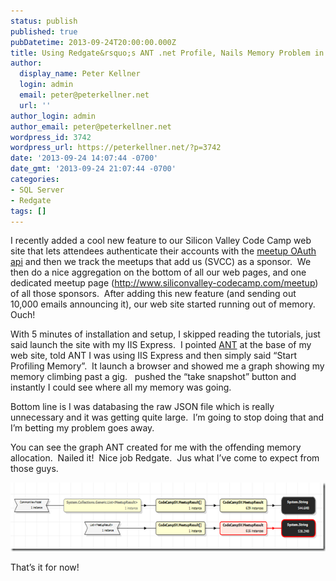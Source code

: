 ```yaml
---
status: publish
published: true
pubDatetime: 2013-09-24T20:00:00.000Z
title: Using Redgate&rsquo;s ANT .net Profile, Nails Memory Problem in 5 Minutes!
author:
  display_name: Peter Kellner
  login: admin
  email: peter@peterkellner.net
  url: ''
author_login: admin
author_email: peter@peterkellner.net
wordpress_id: 3742
wordpress_url: https://peterkellner.net/?p=3742
date: '2013-09-24 14:07:44 -0700'
date_gmt: '2013-09-24 21:07:44 -0700'
categories:
- SQL Server
- Redgate
tags: []
---
```

<p>I recently added a cool new feature to our Silicon Valley Code Camp web site that lets attendees authenticate their accounts with the <a href="http://www.meetup.com/meetup_api/">meetup OAuth api</a> and then we track the meetups that add us (SVCC) as a sponsor.&#160; We then do a nice aggregation on the bottom of all our web pages, and one dedicated meetup page (<a href="http://www.siliconvalley-codecamp.com/meetup">http://www.siliconvalley-codecamp.com/meetup</a>) of all those sponsors.&#160; After adding this new feature (and sending out 10,000 emails announcing it), our web site started running out of memory.&#160; Ouch!</p>
<p>With 5 minutes of installation and setup, I skipped reading the tutorials, just said launch the site with my IIS Express.&#160; I pointed <a href="http://www.red-gate.com/products/dotnet-development/ants-performance-profiler/?utm_source=google&amp;utm_medium=brand&amp;utm_content=brand_aware&amp;utm_campaign=antsperformanceprofiler&amp;gclid=CJn3jtP35LkCFUQ6QgodC0QA8A">ANT</a> at the base of my web site, told ANT I was using IIS Express and then simply said “Start Profiling Memory”.&#160; It launch a browser and showed me a graph showing my memory climbing past a gig.&#160;&#160; pushed the “take snapshot” button and instantly I could see where all my memory was going.&#160; </p>
<p>Bottom line is I was databasing the raw JSON file which is really unnecessary and it was getting quite large.&#160; I’m going to stop doing that and I’m betting my problem goes away.</p>
<p>You can see the graph ANT created for me with the offending memory allocation.&#160; Nailed it!&#160; Nice job Redgate.&#160; Jus what I’ve come to expect from those guys.</p>
<p><a href="/wp/wp-content/uploads/2013/09/image2.png"><img title="image" style="border-left-width: 0px; border-right-width: 0px; border-bottom-width: 0px; display: inline; border-top-width: 0px" border="0" alt="image" src="/wp/wp-content/uploads/2013/09/image_thumb1.png" width="609" height="110" /></a> </p>
<p>That’s it for now!</p>

